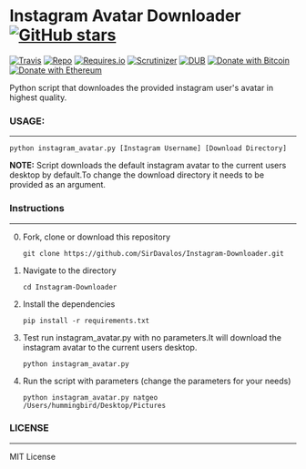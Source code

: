 # Instagram Avatar Downloader [![GitHub stars](https://img.shields.io/github/stars/badges/shields.svg?style=social&label=Stars)](https://github.com/sirdavalos/Instagram-Downloader/)

[![Travis](https://img.shields.io/travis/rust-lang/rust.svg)](https://github.com/sirdavalos/Instagram-Downloader)
[![Repo](https://img.shields.io/badge/source-GitHub-303030.svg?maxAge=3600&style=flat-square)](https://github.com/sirdavalos/Instagram-Downloader)
[![Requires.io](https://img.shields.io/requires/github/celery/celery.svg)](https://github.com/sirdavalos/Instagram-Downloader/requirements/?branch=master)
[![Scrutinizer](https://img.shields.io/scrutinizer/g/filp/whoops.svg)](https://github.com/sirdavalos/Instagram-Downloader)
[![DUB](https://img.shields.io/dub/l/vibe-d.svg)](https://choosealicense.com/licenses/mit/)
[![Donate with Bitcoin](https://img.shields.io/badge/Donate-BTC-orange.svg)](https://blockchain.info/address/17dXgYr48j31myKiAhnM5cQx78XBNyeBWM)
[![Donate with Ethereum](https://img.shields.io/badge/Donate-ETH-blue.svg)](https://etherscan.io/address/91dd20538de3b48493dfda212217036257ae5150)

Python script that downloades the provided instagram user's avatar in highest quality.

### USAGE:
------
`python instagram_avatar.py [Instagram Username] [Download Directory]`

**NOTE:** Script downloads the default instagram avatar to the current users desktop by default.To change the download directory it needs to be provided as an argument.

### Instructions
------

0. Fork, clone or download this repository

    `git clone https://github.com/SirDavalos/Instagram-Downloader.git`

1. Navigate to the directory

    `cd Instagram-Downloader`

2. Install the dependencies

    `pip install -r requirements.txt`

3. Test run instagram_avatar.py with no parameters.It will download the instagram avatar to the current users desktop.
   
    `python instagram_avatar.py`

4. Run the script with parameters (change the parameters for your needs)

    `python instagram_avatar.py natgeo /Users/hummingbird/Desktop/Pictures`

### LICENSE
------

MIT License